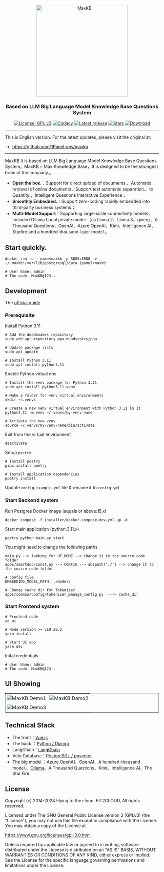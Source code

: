 <p align="center"><img src= "https://github.com/1Panel-dev/maxkb/assets/52996290/c0694996-0eed-40d8-b369-322bf2a380bf" alt="MaxKB" width="300" /></p>
<h3 align="center">Based on LLM Big Language Model Knowledge Base Questions System</h3>
<p align="center">
  <a href="https://www.gnu.org/licenses/old-licenses/gpl-3.0"><img src="https://img.shields.io/github/license/1Panel-dev/maxkb?color=%231890FF" alt="License: GPL v3"></a>
  <a href="https://app.codacy.com/gh/1Panel-dev/maxkb?utm_source=github.com&utm_medium=referral&utm_content=1Panel-dev/maxkb&utm_campaign=Badge_Grade_Dashboard"><img src="https://app.codacy.com/project/badge/Grade/da67574fd82b473992781d1386b937ef" alt="Codacy"></a>
  <a href="https://github.com/1Panel-dev/maxkb/releases/latest"><img src="https://img.shields.io/github/v/release/1Panel-dev/maxkb" alt="Latest release"></a>
  <a href="https://github.com/1Panel-dev/maxkb"><img src="https://img.shields.io/github/stars/1Panel-dev/maxkb?color=%231890FF&style=flat-square" alt="Stars"></a>    
  <a href="https://hub.docker.com/r/1panel/maxkb"><img src="https://img.shields.io/docker/pulls/1panel/maxkb?label=downloads" alt="Download"></a>  
</p>

<hr/>
This is English version. For the latest updates, please visit the original at:

 - <https://github.com/1Panel-dev/maxkb>

<hr>
MaxKB It is based on LLM Big Language Model Knowledge Base Questions System。MaxKB = Max Knowledge Base，It is designed to be the strongest brain of the company.。

- **Open the box.**：Support for direct upload of documents.、Automatic retrieval of online documents，Support text automatic separation.、to Quantity.，Intelligent Questions Interactive Experience；
- **Smoothly Embedded.**：Support zero-coding rapidly embedded into third-party business systems；
- **Multi-Model Support**：Supporting large-scale connectivity models，Included Ollama Local private model.（as Llama 2、Llama 3、qwen）、A Thousand Questions、OpenAI、Azure OpenAI、Kimi、Intelligence AI、Starfire and a hundred-thousand-layer model.。

## Start quickly.

```
docker run -d --name=maxkb -p 8080:8080 -v ~/.maxkb:/var/lib/postgresql/data 1panel/maxkb

# User Name: admin
# The code: MaxKB@123..
```

## Development

The [official guide](https://github.com/1Panel-dev/MaxKB/wiki/%E5%BC%80%E5%8F%91%E7%8E%AF%E5%A2%83%E6%90%AD%E5%BB%BA)

### Prerequisite

Install Python 3.11

```
# Add the deadsnakes repository
sudo add-apt-repository ppa:deadsnakes/ppa

# Update package lists
sudo apt update

# Install Python 3.11
sudo apt install python3.11
```

Enable Python virtual env

```
# Install the venv package for Python 3.11
sudo apt install python3.11-venv

# Make a folder for venv virtual environments
mkdir ~/.venvs

# Create a new venv virtual environment with Python 3.11 in it
python3.11 -m venv ~/.venvs/my-venv-name

# Activate the new venv
source ~/.venvs/my-venv-name/bin/activate
```
Exit from the virtual environment

```deactivate```

Setup `peotry`

```
# Install poetry
pipx install poetry

# Install application dependencies
poetry install
```

Update `config_example.yml` file & rename it to `config.yml`

### Start Backend system

Run Postgres Docker image (equals or above:15.x)  

```docker compose -f installer/docker-compose-dev.yml up -d```

Start main application (python:3.11.x)

```poetry python main.py start```

You might need to change the following paths
```
main.py --> looking for HF_HOME --> change it to the source code folder 
apps/smartdoc/const.py --> CONFIG --> abspath('./') --> change it to the source code folder

# config file
EMBEDDING_MODEL_PATH: ./models

# Change cache dir for Tokenizer
apps/common/config/tokenizer_manage_config.py  ---> cache_dir
```

### Start Frontend system

```
# Frontend code
cd ui

# Node version >= v18.20.2
yarn install

# Start UI app
yarn dev
```

Inital credentials
```
# User Name: admin
# The code: MaxKB@123..
```


## UI Showing

<table style="border-collapse: collapse; border: 1px solid black;">
  <tr>
    <td style="padding: 5px;background-color:#fff;"><img src= "assets/Screens_01.png" alt="MaxKB Demo1"   /></td>
    <td style="padding: 5px;background-color:#fff;"><img src= "assets/Screens_02.png" alt="MaxKB Demo2"   /></td>
  </tr>
  <tr>
    <td style="padding: 5px;background-color:#fff;"><img src= "assets/Screens_03.png" alt="MaxKB Demo3"   /></td>
  </tr>
</table>

## Technical Stack

-   The front：[Vue.js](https://cn.vuejs.org/)
-   The back.：[Python / Django](https://www.djangoproject.com/)
-   LangChain：[LangChain](https://www.langchain.com/)
-   Veto Database：[PostgreSQL / pgvector](https://www.postgresql.org/)
-   The big model.：Azure OpenAI、OpenAI、A hundred-thousand model.、[Ollama](https://github.com/ollama/ollama)、A Thousand Questions、Kimi、Intelligence AI、The Star Fire.


## License

Copyright (c) 2014-2024 Flying to the cloud. FIT2CLOUD, All rights reserved.

Licensed under The GNU General Public License version 3 (GPLv3)  (the "License"); you may not use this file except in compliance with the License. You may obtain a copy of the License at

<https://www.gnu.org/licenses/gpl-3.0.html>

Unless required by applicable law or agreed to in writing, software distributed under the License is distributed on an "AS IS" BASIS, WITHOUT WARRANTIES OR CONDITIONS OF ANY KIND, either express or implied. See the License for the specific language governing permissions and limitations under the License.

